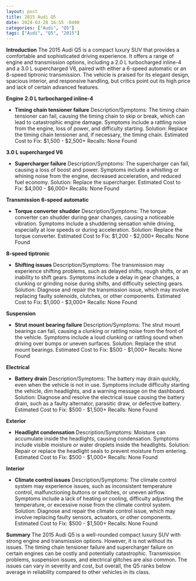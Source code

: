 ```yaml
---
layout: post
title: 2015 Audi Q5
date: 2024-03-28 16:55 -0400
categories: ["Audi", "Q5"]
tags: ["Audi", "Q5", "2015"]
---
```

**Introduction**
The 2015 Audi Q5 is a compact luxury SUV that provides a comfortable and sophisticated driving experience. It offers a range of engine and transmission options, including a 2.0 L turbocharged inline-4 and a 3.0 L supercharged V6, paired with either a 6-speed automatic or an 8-speed tiptronic transmission. The vehicle is praised for its elegant design, spacious interior, and responsive handling, but critics point out its high price and lack of certain advanced features.

**Engine**
**2.0 L turbocharged inline-4**
- **Timing chain tensioner failure**
Description/Symptoms: The timing chain tensioner can fail, causing the timing chain to skip or break, which can lead to catastrophic engine damage. Symptoms include a rattling noise from the engine, loss of power, and difficulty starting.
Solution: Replace the timing chain tensioner and, if necessary, the timing chain.
Estimated Cost to Fix: $1,500 - $2,500+
Recalls: None Found

**3.0 L supercharged V6**
- **Supercharger failure**
Description/Symptoms: The supercharger can fail, causing a loss of boost and power. Symptoms include a whistling or whining noise from the engine, decreased acceleration, and reduced fuel economy.
Solution: Replace the supercharger.
Estimated Cost to Fix: $4,000 - $6,000+
Recalls: None Found

**Transmission**
**6-speed automatic**
- **Torque converter shudder**
Description/Symptoms: The torque converter can shudder during gear changes, causing a noticeable vibration. Symptoms include a shuddering sensation while driving, especially at low speeds or during acceleration.
Solution: Replace the torque converter.
Estimated Cost to Fix: $1,200 - $2,000+
Recalls: None Found

**8-speed tiptronic**
- **Shifting issues**
Description/Symptoms: The transmission may experience shifting problems, such as delayed shifts, rough shifts, or an inability to shift gears. Symptoms include a delay in gear changes, a clunking or grinding noise during shifts, and difficulty selecting gears.
Solution: Diagnose and repair the transmission issue, which may involve replacing faulty solenoids, clutches, or other components.
Estimated Cost to Fix: $1,000 - $3,000+
Recalls: None Found

**Suspension**
- **Strut mount bearing failure**
Description/Symptoms: The strut mount bearings can fail, causing a clunking or rattling noise from the front of the vehicle. Symptoms include a loud clunking or rattling sound when driving over bumps or uneven surfaces.
Solution: Replace the strut mount bearings.
Estimated Cost to Fix: $500 - $1,000+
Recalls: None Found

**Electrical**
- **Battery drain**
Description/Symptoms: The battery may drain quickly, even when the vehicle is not in use. Symptoms include difficulty starting the vehicle, dim headlights, and a warning message on the dashboard.
Solution: Diagnose and resolve the electrical issue causing the battery drain, such as a faulty alternator, parasitic draw, or defective battery.
Estimated Cost to Fix: $500 - $1,500+
Recalls: None Found

**Exterior**
- **Headlight condensation**
Description/Symptoms: Moisture can accumulate inside the headlights, causing condensation. Symptoms include visible moisture or water droplets inside the headlights.
Solution: Repair or replace the headlight seals to prevent moisture from entering.
Estimated Cost to Fix: $500 - $1,000+
Recalls: None Found

**Interior**
- **Climate control issues**
Description/Symptoms: The climate control system may experience issues, such as inconsistent temperature control, malfunctioning buttons or switches, or uneven airflow. Symptoms include a lack of heating or cooling, difficulty adjusting the temperature, or excessive noise from the climate control system.
Solution: Diagnose and repair the climate control issue, which may involve replacing faulty sensors, actuators, or other components.
Estimated Cost to Fix: $500 - $1,500+
Recalls: None Found

**Summary**
The 2015 Audi Q5 is a well-rounded compact luxury SUV with strong engine and transmission options. However, it is not without its issues. The timing chain tensioner failure and supercharger failure on certain engines can be costly and potentially catastrophic. Transmission problems, suspension issues, and electrical glitches are also common. The issues can vary in severity and cost, but overall, the Q5 ranks below average in reliability compared to other vehicles in its class.
